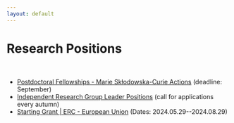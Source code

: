 ```yaml
---
layout: default
---
```


# Research Positions

<br>

- [Postdoctoral Fellowships - Marie Skłodowska-Curie Actions](https://marie-sklodowska-curie-actions.ec.europa.eu/actions/postdoctoral-fellowships) (deadline: September)
- [Independent Research Group Leader Positions](https://www.kofo.mpg.de/863214/Faculty-Positions) (call for applications every autumn)
- [Starting Grant | ERC - European Union](https://erc.europa.eu/apply-grant/starting-grant) (Dates: 2024.05.29--2024.08.29)
